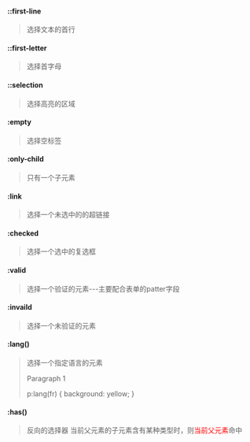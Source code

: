 #### ::first-line
> 选择文本的首行

#### ::first-letter
> 选择首字母

#### ::selection 
> 选择高亮的区域

#### :empty
> 选择空标签

#### :only-child 
> 只有一个子元素

#### :link
> 选择一个未选中的的超链接

#### :checked
> 选择一个选中的复选框

#### :valid 
> 选择一个验证的元素---主要配合表单的patter字段

#### :invaild
> 选择一个未验证的元素

#### :lang()
> 选择一个指定语言的元素 <p lang="fr">Paragraph 1</p>   p:lang(fr) {    background: yellow;    }

#### :has()  
> 反向的选择器 当前父元素的子元素含有某种类型时，则<span style="color: red">当前父元素</span>命中
